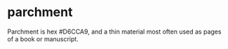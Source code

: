 # parchment
Parchment is hex #D6CCA9, and a thin material most often used as pages of a book or manuscript.
